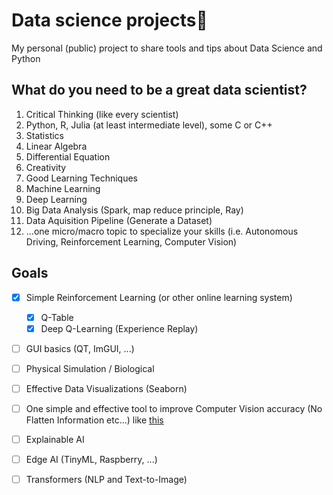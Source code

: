 # Data science projects🚀
My personal (public) project to share tools and tips about Data Science and Python

## What do you need to be a great data scientist?
1. Critical Thinking (like every scientist)
2. Python, R, Julia (at least intermediate level), some C or C++
3. Statistics 
4. Linear Algebra
5. Differential Equation
6. Creativity
7. Good Learning Techniques
8. Machine Learning
9. Deep Learning
10. Big Data Analysis (Spark, map reduce principle, Ray)
11. Data Aquisition Pipeline (Generate a Dataset)
12. ...one micro/macro topic to specialize your skills (i.e. Autonomous Driving, Reinforcement Learning, Computer Vision)


## Goals
- [x] Simple Reinforcement Learning (or other online learning system)
  - [x] Q-Table
  - [x] Deep Q-Learning (Experience Replay) 
- [ ] GUI basics (QT, ImGUI, ...)
- [ ] Physical Simulation / Biological
- [ ] Effective Data Visualizations (Seaborn)
- [ ] One simple and effective tool to improve Computer Vision accuracy (No Flatten Information etc...) like [this](https://github.com/ansh941/MnistSimpleCNN)
- [ ] Explainable AI
- [ ] Edge AI (TinyML, Raspberry, ...)
- [ ] Transformers (NLP and Text-to-Image)



